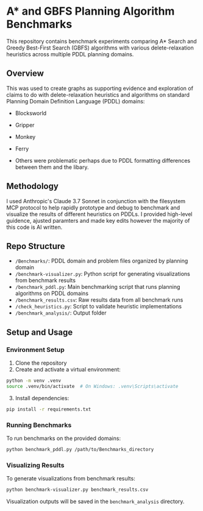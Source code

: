 # A* and GBFS Planning Algorithm Benchmarks

This repository contains benchmark experiments comparing A* Search and Greedy Best-First Search (GBFS) algorithms with various delete-relaxation heuristics across multiple PDDL planning domains.

## Overview

This was used to create graphs as supporting evidence and exploration of claims to do with delete-relaxation heuristics and algorithms on standard Planning Domain Definition Language (PDDL) domains:

- Blocksworld
- Gripper
- Monkey
- Ferry

- Others were problematic perhaps due to PDDL formatting differences between them and the libary. 

## Methodology

I used Anthropic's Claude 3.7 Sonnet in conjunction with the filesystem MCP protocol to help rapidly prototype and debug to benchmark and visualize the results of different heuristics on PDDLs. I provided high-level guidence, ajusted paramters and made key edits however the majority of this code is AI written. 

## Repo Structure

- `/Benchmarks/`: PDDL domain and problem files organized by planning domain
- `/benchmark-visualizer.py`: Python script for generating visualizations from benchmark results
- `/benchmark_pddl.py`: Main benchmarking script that runs planning algorithms on PDDL domains
- `/benchmark_results.csv`: Raw results data from all benchmark runs
- `/check_heuristics.py`: Script to validate heuristic implementations
- `/benchmark_analysis/`: Output folder

## Setup and Usage

### Environment Setup

1. Clone the repository
2. Create and activate a virtual environment:
```bash
python -m venv .venv
source .venv/bin/activate  # On Windows: .venv\Scripts\activate
```
3. Install dependencies:
```bash
pip install -r requirements.txt
```

### Running Benchmarks

To run benchmarks on the provided domains:
```bash
python benchmark_pddl.py /path/to/Benchmarks_directory
```

### Visualizing Results

To generate visualizations from benchmark results:
```bash
python benchmark-visualizer.py benchmark_results.csv
```

Visualization outputs will be saved in the `benchmark_analysis` directory.
